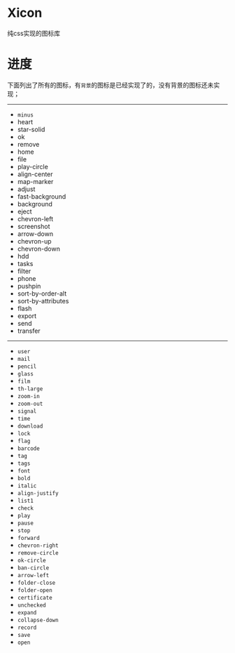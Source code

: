 Xicon
=====

纯css实现的图标库

进度
=====
下面列出了所有的图标，有`背景`的图标是已经实现了的，没有背景的图标还未实现；

***

* `minus`
* heart
* star-solid
* ok
* remove
* home
* file
* play-circle
* align-center
* map-marker
* adjust
* fast-background
* background
* eject
* chevron-left
* screenshot
* arrow-down
* chevron-up
* chevron-down
* hdd
* tasks
* filter
* phone
* pushpin
* sort-by-order-alt
* sort-by-attributes
* flash
* export
* send
* transfer



***

* `user`
* `mail`
* `pencil`
* `glass`
* `film`
* `th-large`
* `zoom-in`
* `zoom-out`
* `signal`
* `time`
* `download`
* `lock`
* `flag`
* `barcode`
* `tag`
* `tags`
* `font`
* `bold`
* `italic`
* `align-justify`
* `list1`
* `check`
* `play`
* `pause`
* `stop`
* `forward`
* `chevron-right`
* `remove-circle`
* `ok-circle`
* `ban-circle`
* `arrow-left`
* `folder-close`
* `folder-open`
* `certificate`
* `unchecked`
* `expand`
* `collapse-down`
* `record`
* `save`
* `open`


